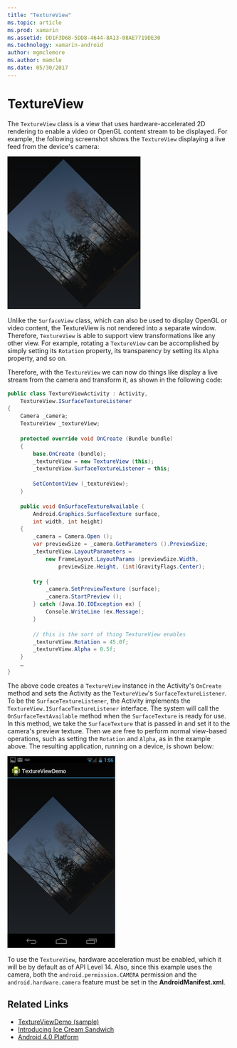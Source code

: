 ```yaml
---
title: "TextureView"
ms.topic: article
ms.prod: xamarin
ms.assetid: DD1F3D68-5DD8-4644-8A13-08AE7719DE30
ms.technology: xamarin-android
author: mgmclemore
ms.author: mamcle
ms.date: 05/30/2017
---
```


# TextureView

The `TextureView` class is a view that uses hardware-accelerated
2D rendering to enable a video or OpenGL content stream to be displayed. For
example, the following screenshot shows the `TextureView` displaying
a live feed from the device's camera:

[![Example screenshot of a live image from the device's camera](texture-view-images/22-textureviewcamera.png)](texture-view-images/22-textureviewcamera.png)

Unlike the `SurfaceView` class, which can also be used to display
OpenGL or video content, the TextureView is not rendered into a separate window.
Therefore, `TextureView` is able to support view transformations like
any other view. For example, rotating a `TextureView` can be
accomplished by simply setting its `Rotation` property, its
transparency by setting its `Alpha` property, and so on.

Therefore, with the `TextureView` we can now do things like
display a live stream from the camera and transform it, as shown in the
following code:

```csharp
public class TextureViewActivity : Activity,
    TextureView.ISurfaceTextureListener
{
    Camera _camera;
    TextureView _textureView;
       
    protected override void OnCreate (Bundle bundle)
    {
        base.OnCreate (bundle);
        _textureView = new TextureView (this);
        _textureView.SurfaceTextureListener = this;
           
        SetContentView (_textureView);
    }
       
    public void OnSurfaceTextureAvailable (
        Android.Graphics.SurfaceTexture surface,
        int width, int height)
    {
        _camera = Camera.Open ();
        var previewSize = _camera.GetParameters ().PreviewSize;
        _textureView.LayoutParameters =
            new FrameLayout.LayoutParams (previewSize.Width,
                previewSize.Height, (int)GravityFlags.Center);

        try {
            _camera.SetPreviewTexture (surface);
            _camera.StartPreview ();
        } catch (Java.IO.IOException ex) {
            Console.WriteLine (ex.Message);
        }
           
        // this is the sort of thing TextureView enables
        _textureView.Rotation = 45.0f;
        _textureView.Alpha = 0.5f;
    }
    …
}
```

The above code creates a `TextureView` instance in the Activity's
`OnCreate` method and sets the Activity as the `TextureView`'s
`SurfaceTextureListener`. To be the `SurfaceTextureListener`, the
Activity implements the `TextureView.ISurfaceTextureListener`
interface. The system will call the `OnSurfaceTextAvailable` method
when the `SurfaceTexture` is ready for use. In this method, we take the
`SurfaceTexture` that is passed in and set it to the camera's preview
texture. Then we are free to perform normal view-based operations, such
as setting the `Rotation` and `Alpha`, as in the example above. The
resulting application, running on a device, is shown below:

[![Example of the app running on a device, displaying an image](texture-view-images/17-textureviewdemo.png)](texture-view-images/17-textureviewdemo.png)

To use the `TextureView`, hardware acceleration must be enabled, which
it will be by default as of API Level 14. Also, since this example uses
the camera, both the `android.permission.CAMERA` permission and the
`android.hardware.camera` feature must be set in the
**AndroidManifest.xml**.



## Related Links

- [TextureViewDemo (sample)](https://developer.xamarin.com/samples/monodroid/TextureViewDemo/)
- [Introducing Ice Cream Sandwich](http://www.android.com/about/ice-cream-sandwich/)
- [Android 4.0 Platform](http://developer.android.com/sdk/android-4.0.html)
